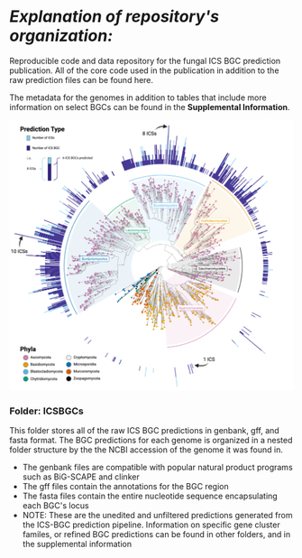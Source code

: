 # *Explanation of repository's organization:*
Reproducible code and data repository for the fungal ICS BGC prediction publication. All of the core code used in the publication in addition to the raw prediction files can be found here. 

The metadata for the genomes in addition to tables that include more information on select BGCs can be found in the **Supplemental Information**. 

![ICS_FungalTreeFigure](./Images/ICS_FungalTreeFigure.png)

### **Folder: ICSBGCs**

This folder stores all of the raw ICS BGC predictions in genbank, gff, and fasta format. The BGC predictions for each genome is organized in a nested folder structure by the the NCBI accession of the genome it was found in.

- The genbank files are compatible with popular natural product programs such as BiG-SCAPE and clinker
- The gff files contain the annotations for the BGC region
- The fasta files contain the entire nucleotide sequence encapsulating each BGC's locus
- NOTE: These are the unedited and unfiltered predictions generated from the ICS-BGC prediction pipeline. Information on specific gene cluster familes, or refined BGC predictions can be found in other folders, and in the supplemental information

